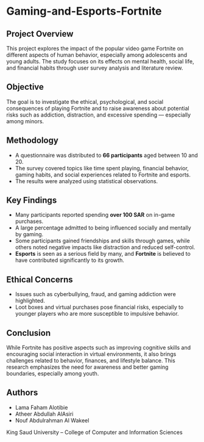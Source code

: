 # Gaming-and-Esports-Fortnite

## Project Overview

This project explores the impact of the popular video game Fortnite on different aspects of human behavior, especially among adolescents and young adults. The study focuses on its effects on mental health, social life, and financial habits through user survey analysis and literature review.

## Objective

The goal is to investigate the ethical, psychological, and social consequences of playing Fortnite and to raise awareness about potential risks such as addiction, distraction, and excessive spending — especially among minors.

## Methodology

- A questionnaire was distributed to **66 participants** aged between 10 and 20.
- The survey covered topics like time spent playing, financial behavior, gaming habits, and social experiences related to Fortnite and esports.
- The results were analyzed using statistical observations.

## Key Findings

- Many participants reported spending **over 100 SAR** on in-game purchases.
- A large percentage admitted to being influenced socially and mentally by gaming.
- Some participants gained friendships and skills through games, while others noted negative impacts like distraction and reduced self-control.
- **Esports** is seen as a serious field by many, and **Fortnite** is believed to have contributed significantly to its growth.

## Ethical Concerns

- Issues such as cyberbullying, fraud, and gaming addiction were highlighted.
- Loot boxes and virtual purchases pose financial risks, especially to younger players who are more susceptible to impulsive behavior.

## Conclusion

While Fortnite has positive aspects such as improving cognitive skills and encouraging social interaction in virtual environments, it also brings challenges related to behavior, finances, and lifestyle balance. This research emphasizes the need for awareness and better gaming boundaries, especially among youth.

## Authors

- Lama Faham Alotibie 
- Atheer Abdullah AlAsiri  
- Nouf Abdulrahman Al Wakeel  
 

King Saud University – College of Computer and Information Sciences

